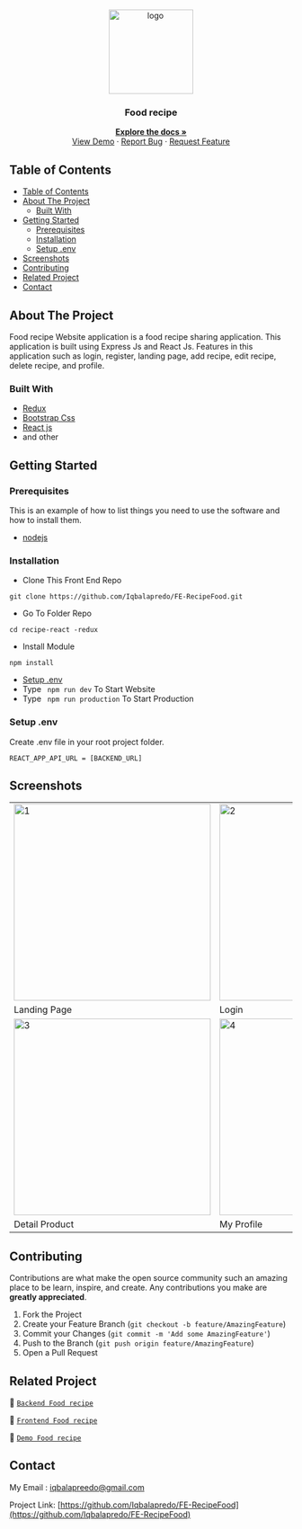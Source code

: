 <br />
<p align="center">
<div align="center">
  <img height="150" <img src="https://iili.io/H3zVku9.png" alt="logo" border="0"/>
</div>
  <h3 align="center">Food recipe</h3>
  <p align="center">
    <a href="https://github.com/Iqbalapredo/FE-RecipeFood"><strong>Explore the docs »</strong></a>
    <br />
    <a href="https://mama-recipe2022.netlify.app/">View Demo</a>
    ·
    <a href="">Report Bug</a>
    ·
    <a href="">Request Feature</a>
  </p>
</p>


<!-- TABLE OF CONTENTS -->
## Table of Contents

- [Table of Contents](#table-of-contents)
- [About The Project](#about-the-project)
  - [Built With](#built-with)
- [Getting Started](#getting-started)
  - [Prerequisites](#prerequisites)
  - [Installation](#installation)
  - [Setup .env](#setup-env)
- [Screenshots](#screenshots)
- [Contributing](#contributing)
- [Related Project](#related-project)
- [Contact](#contact)



<!-- ABOUT THE PROJECT -->
## About The Project

Food recipe Website application is a food recipe sharing application. This application is built using Express Js and React Js. Features in this application such as login, register, landing page, add recipe, edit recipe, delete recipe, and profile.

### Built With

- [Redux](https://redux.js.org/)
- [Bootstrap Css](https://getbootstrap.com/)
- [React js](https://reactjs.org/)
- and other


<!-- GETTING STARTED -->
## Getting Started

### Prerequisites

This is an example of how to list things you need to use the software and how to install them.

* [nodejs](https://nodejs.org/en/download/)

### Installation

- Clone This Front End Repo
```
git clone https://github.com/Iqbalapredo/FE-RecipeFood.git
```
- Go To Folder Repo
```
cd recipe-react -redux
```
- Install Module
```
npm install
```
- <a href="#setup-env">Setup .env</a>
- Type ` npm run dev` To Start Website
- Type ` npm run production` To Start Production

### Setup .env
Create .env file in your root project folder.
```
REACT_APP_API_URL = [BACKEND_URL]
```

<!-- ROADMAP -->
## Screenshots

<table>
 <tr>
    <td><img width="350px" src="https://iili.io/HfrVZIp.png" border="0" alt="1" /></td>
    <td> <img width="350px" src="https://iili.io/HfrvxF2.png"  border="0"  alt="2" /></td>
  </tr>
   <tr>
    <td>Landing Page</td>
    <td>Login</td>
  </tr>

  <tr>
    <td><img width="350px"  src="https://iili.io/HfrvQl2.png" border="0" alt="3" /> </td>
     <td><img width="350px"  src="https://iili.io/HfrS5Ex.png"  border="0" alt="4" /></td>
  </tr>
   <tr>
    <td>Detail Product</td>
     <td>My Profile</td>
  </tr>
  
 
</table>



<!-- CONTRIBUTING -->
## Contributing

Contributions are what make the open source community such an amazing place to be learn, inspire, and create. Any contributions you make are **greatly appreciated**.

1. Fork the Project
2. Create your Feature Branch (`git checkout -b feature/AmazingFeature`)
3. Commit your Changes (`git commit -m 'Add some AmazingFeature'`)
4. Push to the Branch (`git push origin feature/AmazingFeature`)
5. Open a Pull Request



## Related Project
:rocket: [`Backend Food recipe`](https://github.com/Iqbalapredo/BE-RecipeFood)

:rocket: [`Frontend Food recipe`](https://github.com/Iqbalapredo/FE-RecipeFood)

:rocket: [`Demo Food recipe`](https://mama-recipe2022.netlify.app/)

<!-- CONTACT -->
## Contact

My Email : iqbalapreedo@gmail.com

Project Link: [https://github.com/Iqbalapredo/FE-RecipeFood](https://github.com/Iqbalapredo/FE-RecipeFood)
